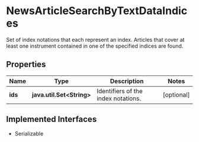 

# NewsArticleSearchByTextDataIndices

Set of index notations that each represent an index. Articles that cover at least one instrument contained in one of the specified indices are found.

## Properties

Name | Type | Description | Notes
------------ | ------------- | ------------- | -------------
**ids** | **java.util.Set&lt;String&gt;** | Identifiers of the index notations. |  [optional]


## Implemented Interfaces

* Serializable


